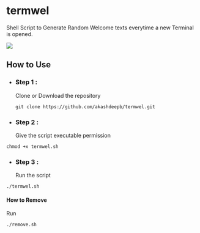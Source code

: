 # termwel
Shell Script to Generate Random Welcome texts everytime a new Terminal is opened.

<img src="termshot.png">

## How to Use 
- ### Step 1 : 
  Clone or Download the repository 
  ``` 
  git clone https://github.com/akashdeepb/termwel.git
  ```

- ### Step 2 : 
  Give the script executable permission
```
chmod +x termwel.sh
```

- ### Step 3 : 
  Run the script
```
./termwel.sh
```

#### How to Remove

Run 
```
./remove.sh
```